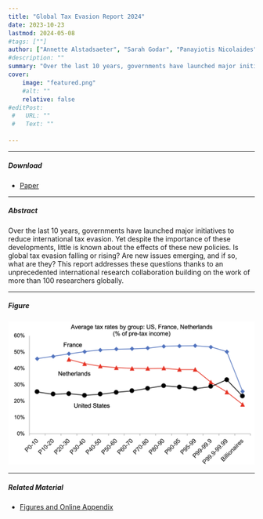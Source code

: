 ```yaml
---
title: "Global Tax Evasion Report 2024" 
date: 2023-10-23
lastmod: 2024-05-08
#tags: [""]
author: ["Annette Alstadsaeter", "Sarah Godar", "Panayiotis Nicolaides", "Gabriel Zucman"]
#description: "" 
summary: "Over the last 10 years, governments have launched major initiatives to reduce international tax evasion. Yet despite the importance of these developments, little is known about the effects of these new policies. Is global tax evasion falling or rising? Are new issues emerging, and if so, what are they? This report addresses these questions thanks to an unprecedented international research collaboration building on the work of more than 100 researchers globally." 
cover:
    image: "featured.png"
    #alt: ""
    relative: false
#editPost:
 #   URL: ""
 #   Text: ""

---
```


---

##### Download

+ [Paper](report2024.pdf)

---

##### Abstract

Over the last 10 years, governments have launched major initiatives to reduce international tax evasion. Yet despite the importance of these developments, little is known about the effects of these new policies. Is global tax evasion falling or rising? Are new issues emerging, and if so, what are they? This report addresses these questions thanks to an unprecedented international research collaboration building on the work of more than 100 researchers globally.

---

##### Figure

![](featured.png)

---

##### Related Material

+ [Figures and Online Appendix](https://www.taxobservatory.eu/publication/global-tax-evasion-report-2024/)